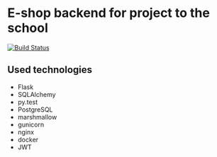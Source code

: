 # E-shop backend for project to the school

[![Build Status](https://travis-ci.com/hoou/pis_project.svg?token=yWsZzbeLC8r8xbjs3szp&branch=master)](https://travis-ci.org/hoou/pis_project)

## Used technologies

- Flask
- SQLAlchemy
- py.test
- PostgreSQL
- marshmallow
- gunicorn
- nginx
- docker
- JWT
